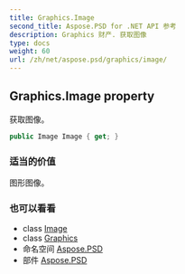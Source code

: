 ```yaml
---
title: Graphics.Image
second_title: Aspose.PSD for .NET API 参考
description: Graphics 财产. 获取图像
type: docs
weight: 60
url: /zh/net/aspose.psd/graphics/image/
---
```

## Graphics.Image property

获取图像。

```csharp
public Image Image { get; }
```

### 适当的价值

图形图像。

### 也可以看看

* class [Image](../../image/)
* class [Graphics](../)
* 命名空间 [Aspose.PSD](../../graphics/)
* 部件 [Aspose.PSD](../../../)


